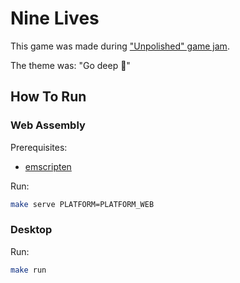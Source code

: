 # Nine Lives

This game was made during ["Unpolished" game jam](https://itch.io/jam/unpolished-jam).

The theme was: "Go deep 🌊"

## How To Run

### Web Assembly

Prerequisites:
- [emscripten](https://emscripten.org/docs/getting_started/downloads.html)

Run:
```bash
make serve PLATFORM=PLATFORM_WEB
```

### Desktop

Run:
```bash
make run
```
